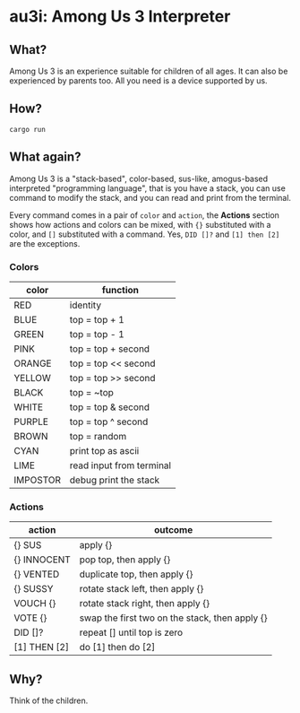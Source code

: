 # au3i: Among Us 3 Interpreter

## What?
Among Us 3 is an experience suitable for children of all ages. It can also be experienced by parents too. All you need is a device supported by us.

## How?
```
cargo run
```

## What again?
Among Us 3 is a "stack-based", color-based, sus-like, amogus-based interpreted "programming language", that is you have a stack, you can use command to modify the stack, and you can read and print from the terminal.

Every command comes in a pair of `color` and `action`, the **Actions** section shows how actions and colors can be mixed, with `{}` substituted with a color, and `[]` substituted with a command. Yes, `DID []?` and `[1] then [2]` are the exceptions.

### Colors
| color | function |
| --- | --- |
| RED | identity |
| BLUE | top = top + 1 |
| GREEN | top = top - 1 |
| PINK | top = top + second |
| ORANGE | top = top << second |
| YELLOW | top = top >> second |
| BLACK | top = ~top |
| WHITE | top = top & second |
| PURPLE | top = top ^ second |
| BROWN | top = random |
| CYAN | print top as ascii |
| LIME | read input from terminal |
| IMPOSTOR | debug print the stack |

### Actions
| action | outcome |
| --- | --- |
| \{\} SUS | apply \{\} |
| \{\} INNOCENT | pop top, then apply \{\} |
| \{\} VENTED | duplicate top, then apply \{\} |
| \{\} SUSSY | rotate stack left, then apply \{\} |
| VOUCH \{\} | rotate stack right, then apply \{\} |
| VOTE \{\} | swap the first two on the stack, then apply \{\} |
| DID \[\]? | repeat \[\] until top is zero |
| \[1\] THEN \[2\] | do \[1\] then do \[2\] |

## Why?
Think of the children.
